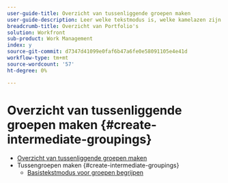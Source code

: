 ```yaml
---
user-guide-title: Overzicht van tussenliggende groepen maken
user-guide-description: Leer welke tekstmodus is, welke kamelazen zijn en hoe u enkele standaardcodeblokken in de modus "plug-and-play" gebruikt om groepen te maken die verder gaan dan de mogelijkheden van de standaardbuilder.
breadcrumb-title: Overzicht van Portfolio's
solution: Workfront
sub-product: Work Management
index: y
source-git-commit: d7347d41099e0faf6b47a6fe0e58091105e4e41d
workflow-type: tm+mt
source-wordcount: '57'
ht-degree: 0%

---
```




# Overzicht van tussenliggende groepen maken {#create-intermediate-groupings}

+ [Overzicht van tussenliggende groepen maken](overview.md)
+ Tussengroepen maken {#create-intermediate-groupings}
   + [Basistekstmodus voor groepen begrijpen](basic-text-mode-for-groupings.md)


